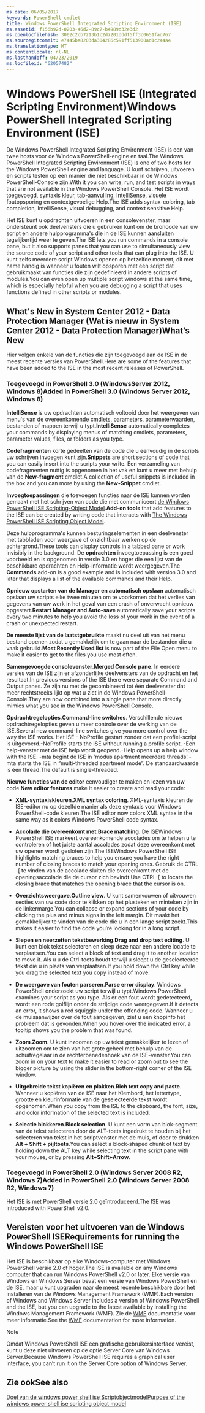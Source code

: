 ```yaml
---
ms.date: 06/05/2017
keywords: PowerShell-cmdlet
title: Windows PowerShell Integrated Scripting Environment (ISE)
ms.assetid: f156b92d-0203-46d2-89c7-b4989d32e3d2
ms.openlocfilehash: 3002c2cb7213b1c2d7201dddf5ff3c0651fad767
ms.sourcegitcommit: e7445ba8203da304286c591ff513900ad1c244a4
ms.translationtype: MT
ms.contentlocale: nl-NL
ms.lasthandoff: 04/23/2019
ms.locfileid: "62057482"
---
```

# <a name="windows-powershell-integrated-scripting-environment-ise"></a><span data-ttu-id="24332-103">Windows PowerShell ISE (Integrated Scripting Environment)</span><span class="sxs-lookup"><span data-stu-id="24332-103">Windows PowerShell Integrated Scripting Environment (ISE)</span></span>

<span data-ttu-id="24332-104">De Windows PowerShell Integrated Scripting Environment (ISE) is een van twee hosts voor de Windows PowerShell-engine en taal.</span><span class="sxs-lookup"><span data-stu-id="24332-104">The Windows PowerShell Integrated Scripting Environment (ISE) is one of two hosts for the Windows PowerShell engine and language.</span></span> <span data-ttu-id="24332-105">U kunt schrijven, uitvoeren en scripts testen op een manier die niet beschikbaar in de Windows PowerShell-Console zijn.</span><span class="sxs-lookup"><span data-stu-id="24332-105">With it you can write, run, and test scripts in ways that are not available in the Windows PowerShell Console.</span></span> <span data-ttu-id="24332-106">Het ISE wordt toegevoegd, syntaxis kleur, tab-aanvulling, IntelliSense, visuele foutopsporing en contextgevoelige Help.</span><span class="sxs-lookup"><span data-stu-id="24332-106">The ISE adds syntax-coloring, tab completion, IntelliSense, visual debugging, and context sensitive Help.</span></span>

<span data-ttu-id="24332-107">Het ISE kunt u opdrachten uitvoeren in een consolevenster, maar ondersteunt ook deelvensters die u gebruiken kunt om de broncode van uw script en andere hulpprogramma's die in de ISE kunnen aansluiten tegelijkertijd weer te geven.</span><span class="sxs-lookup"><span data-stu-id="24332-107">The ISE lets you run commands in a console pane, but it also supports panes that you can use to simultaneously view the source code of your script and other tools that can plug into the ISE.</span></span> <span data-ttu-id="24332-108">U kunt zelfs meerdere script Windows openen op hetzelfde moment, dit met name handig is wanneer u fouten wilt opsporen met een script dat gebruikmaakt van functies die zijn gedefinieerd in andere scripts of modules.</span><span class="sxs-lookup"><span data-stu-id="24332-108">You can even open up multiple script windows at the same time, which is especially helpful when you are debugging a script that uses functions defined in other scripts or modules.</span></span>

## <a name="whats-new"></a><span data-ttu-id="24332-109">What's New in System Center 2012 - Data Protection Manager (Wat is nieuw in System Center 2012 - Data Protection Manager)</span><span class="sxs-lookup"><span data-stu-id="24332-109">What’s New</span></span>

<span data-ttu-id="24332-110">Hier volgen enkele van de functies die zijn toegevoegd aan de ISE in de meest recente versies van PowerShell.</span><span class="sxs-lookup"><span data-stu-id="24332-110">Here are some of the features that have been added to the ISE in the most recent releases of PowerShell.</span></span>

### <a name="added-in-powershell-30-windows-server-2012-windows-8"></a><span data-ttu-id="24332-111">Toegevoegd in PowerShell 3.0 (WindowsServer 2012, Windows 8)</span><span class="sxs-lookup"><span data-stu-id="24332-111">Added in PowerShell 3.0 (Windows Server 2012, Windows 8)</span></span>

<span data-ttu-id="24332-112">**IntelliSense** is uw opdrachten automatisch voltooid door het weergeven van menu's van de overeenkomende cmdlets, parameters, parameterwaarden, bestanden of mappen terwijl u typt.</span><span class="sxs-lookup"><span data-stu-id="24332-112">**IntelliSense** automatically completes your commands by displaying menus of matching cmdlets, parameters, parameter values, files, or folders as you type.</span></span>

<span data-ttu-id="24332-113">**Codefragmenten** korte gedeelten van de code die u eenvoudig in de scripts uw schrijven invoegen kunt zijn.</span><span class="sxs-lookup"><span data-stu-id="24332-113">**Snippets** are short sections of code that you can easily insert into the scripts your write.</span></span> <span data-ttu-id="24332-114">Een verzameling van codefragmenten nuttig is opgenomen in het vak en kunt u meer met behulp van de **New-fragment** cmdlet.</span><span class="sxs-lookup"><span data-stu-id="24332-114">A collection of useful snippets is included in the box and you can more by using the **New-Snippet** cmdlet.</span></span>

<span data-ttu-id="24332-115">**Invoegtoepassingen** die toevoegen functies naar de ISE kunnen worden gemaakt met het schrijven van code die met communiceert [de Windows PowerShell ISE Scripting-Object Model](../../core-powershell/ise/The-ISE-Object-Model-Hierarchy.md).</span><span class="sxs-lookup"><span data-stu-id="24332-115">**Add-on tools** that add features to the ISE can be created by writing code that interacts with [The Windows PowerShell ISE Scripting Object Model](../../core-powershell/ise/The-ISE-Object-Model-Hierarchy.md).</span></span>

<span data-ttu-id="24332-116">Deze hulpprogramma's kunnen besturingselementen in een deelvenster met tabbladen voor weergave of onzichtbaar werken op de achtergrond.</span><span class="sxs-lookup"><span data-stu-id="24332-116">These tools can display controls in a tabbed pane or work invisibly in the background.</span></span> <span data-ttu-id="24332-117">De **opdrachten** invoegtoepassing is een goed voorbeeld en is opgenomen in versie 3.0 en hoger die een lijst van de beschikbare opdrachten en Help-informatie wordt weergegeven.</span><span class="sxs-lookup"><span data-stu-id="24332-117">The **Commands** add-on is a good example and is included with version 3.0 and later that displays a list of the available commands and their Help.</span></span>

<span data-ttu-id="24332-118">**Opnieuw opstarten van de Manager en automatisch opslaan** automatisch opslaan uw scripts elke twee minuten om te voorkomen dat het verlies van gegevens van uw werk in het geval van een crash of onverwacht opnieuw opgestart.</span><span class="sxs-lookup"><span data-stu-id="24332-118">**Restart Manager and Auto-save** automatically save your scripts every two minutes to help you avoid the loss of your work in the event of a crash or unexpected restart.</span></span>

<span data-ttu-id="24332-119">**De meeste lijst van de laatstgebruikte** maakt nu deel uit van het menu bestand openen zodat u gemakkelijk om te gaan naar de bestanden die u vaak gebruikt.</span><span class="sxs-lookup"><span data-stu-id="24332-119">**Most Recently Used list** is now part of the File Open menu to make it easier to get to the files you use most often.</span></span>

<span data-ttu-id="24332-120">**Samengevoegde consolevenster**.</span><span class="sxs-lookup"><span data-stu-id="24332-120">**Merged Console pane**.</span></span> <span data-ttu-id="24332-121">In eerdere versies van de ISE zijn er afzonderlijke deelvensters van de opdracht en het resultaat.</span><span class="sxs-lookup"><span data-stu-id="24332-121">In previous versions of the ISE there were separate Command and Output panes.</span></span> <span data-ttu-id="24332-122">Ze zijn nu met de gecombineerd tot één deelvenster dat meer rechtstreeks lijkt op wat u ziet in de Windows PowerShell-Console.</span><span class="sxs-lookup"><span data-stu-id="24332-122">They are now combined into a single pane that more directly mimics what you see in the Windows PowerShell Console.</span></span>

<span data-ttu-id="24332-123">**Opdrachtregelopties**.</span><span class="sxs-lookup"><span data-stu-id="24332-123">**Command-line switches**.</span></span> <span data-ttu-id="24332-124">Verschillende nieuwe opdrachtregelopties geven u meer controle over de werking van de ISE.</span><span class="sxs-lookup"><span data-stu-id="24332-124">Several new command-line switches give you more control over the way the ISE works.</span></span> <span data-ttu-id="24332-125">Het ISE - NoProfile gestart zonder dat een profiel-script is uitgevoerd.</span><span class="sxs-lookup"><span data-stu-id="24332-125">-NoProfile starts the ISE without running a profile script.</span></span> <span data-ttu-id="24332-126">-Een help-venster met de ISE help wordt geopend.</span><span class="sxs-lookup"><span data-stu-id="24332-126">-Help opens up a help window with the ISE.</span></span> <span data-ttu-id="24332-127">-mta begint de ISE in 'modus apartment meerdere threads'.</span><span class="sxs-lookup"><span data-stu-id="24332-127">-mta starts the ISE in “multi-threaded apartment mode”.</span></span> <span data-ttu-id="24332-128">De standaardwaarde is één thread.</span><span class="sxs-lookup"><span data-stu-id="24332-128">The default is single-threaded.</span></span>

<span data-ttu-id="24332-129">**Nieuwe functies van de editor** eenvoudiger te maken en lezen van uw code:</span><span class="sxs-lookup"><span data-stu-id="24332-129">**New editor features** make it easier to create and read your code:</span></span>

- <span data-ttu-id="24332-130">**XML-syntaxiskleuren**.</span><span class="sxs-lookup"><span data-stu-id="24332-130">**XML syntax coloring**.</span></span> <span data-ttu-id="24332-131">XML-syntaxis kleuren de ISE-editor nu op dezelfde manier als deze syntaxis voor Windows PowerShell-code kleuren.</span><span class="sxs-lookup"><span data-stu-id="24332-131">The ISE editor now colors XML syntax in the same way as it colors Windows PowerShell code syntax.</span></span>

- <span data-ttu-id="24332-132">**Accolade die overeenkomt met**.</span><span class="sxs-lookup"><span data-stu-id="24332-132">**Brace matching**.</span></span> <span data-ttu-id="24332-133">De ISEWindows PowerShell ISE markeert overeenkomende accolades om te helpen u te controleren of het juiste aantal accolades zodat deze overeenkomt met uw openen wordt gesloten zijn.</span><span class="sxs-lookup"><span data-stu-id="24332-133">The ISEWindows PowerShell ISE highlights matching braces to help you ensure you have the right number of closing braces to match your opening ones.</span></span> <span data-ttu-id="24332-134">Gebruik de CTRL -\[ te vinden van de accolade sluiten die overeenkomt met de openingsaccolade die de cursor zich bevindt.</span><span class="sxs-lookup"><span data-stu-id="24332-134">Use CTRL-\[ to locate the closing brace that matches the opening brace that the cursor is on.</span></span>

- <span data-ttu-id="24332-135">**Overzichtsweergave**.</span><span class="sxs-lookup"><span data-stu-id="24332-135">**Outline view**.</span></span> <span data-ttu-id="24332-136">U kunt samenvouwen of uitvouwen secties van uw code door te klikken op het plusteken en minteken zijn in de linkermarge.</span><span class="sxs-lookup"><span data-stu-id="24332-136">You can collapse or expand sections of your code by clicking the plus and minus signs in the left margin.</span></span> <span data-ttu-id="24332-137">Dit maakt het gemakkelijker te vinden van de code die u in een lange script zoekt.</span><span class="sxs-lookup"><span data-stu-id="24332-137">This makes it easier to find the code you’re looking for in a long script.</span></span>

- <span data-ttu-id="24332-138">**Slepen en neerzetten tekstbewerking**.</span><span class="sxs-lookup"><span data-stu-id="24332-138">**Drag and drop text editing**.</span></span> <span data-ttu-id="24332-139">U kunt een blok tekst selecteren en sleep deze naar een andere locatie te verplaatsen.</span><span class="sxs-lookup"><span data-stu-id="24332-139">You can select a block of text and drag it to another location to move it.</span></span> <span data-ttu-id="24332-140">Als u u de Ctrl-toets houdt terwijl u sleept u de geselecteerde tekst die u in plaats van verplaatsen.</span><span class="sxs-lookup"><span data-stu-id="24332-140">If you hold down the Ctrl key while you drag the selected text you copy instead of move.</span></span>

- <span data-ttu-id="24332-141">**De weergave van fouten parseren**.</span><span class="sxs-lookup"><span data-stu-id="24332-141">**Parse error display**.</span></span> <span data-ttu-id="24332-142">Windows PowerShell onderzoekt uw script terwijl u typt.</span><span class="sxs-lookup"><span data-stu-id="24332-142">Windows PowerShell examines your script as you type.</span></span> <span data-ttu-id="24332-143">Als er een fout wordt gedetecteerd, wordt een rode golflijn onder de strijdige code weergegeven.</span><span class="sxs-lookup"><span data-stu-id="24332-143">If it detects an error, it shows a red squiggle under the offending code.</span></span> <span data-ttu-id="24332-144">Wanneer u de muisaanwijzer over de fout aangegeven, ziet u een knopinfo het probleem dat is gevonden.</span><span class="sxs-lookup"><span data-stu-id="24332-144">When you hover over the indicated error, a tooltip shows you the problem that was found.</span></span>

- <span data-ttu-id="24332-145">**Zoom**.</span><span class="sxs-lookup"><span data-stu-id="24332-145">**Zoom**.</span></span> <span data-ttu-id="24332-146">U kunt inzoomen op uw tekst gemakkelijker te lezen of uitzoomen om te zien van het grote geheel met behulp van de schuifregelaar in de rechterbenedenhoek van de ISE-venster.</span><span class="sxs-lookup"><span data-stu-id="24332-146">You can zoom in on your text to make it easier to read or zoom out to see the bigger picture by using the slider in the bottom-right corner of the ISE window.</span></span>

- <span data-ttu-id="24332-147">**Uitgebreide tekst kopiëren en plakken**.</span><span class="sxs-lookup"><span data-stu-id="24332-147">**Rich text copy and paste**.</span></span> <span data-ttu-id="24332-148">Wanneer u kopiëren van de ISE naar het Klembord, het lettertype, grootte en kleurinformatie van de geselecteerde tekst wordt opgenomen.</span><span class="sxs-lookup"><span data-stu-id="24332-148">When you copy from the ISE to the clipboard, the font, size, and color information of the selected text is included.</span></span>

- <span data-ttu-id="24332-149">**Selectie blokkeren**.</span><span class="sxs-lookup"><span data-stu-id="24332-149">**Block selection**.</span></span> <span data-ttu-id="24332-150">U kunt een vorm van blok-segment van de tekst selecteren door de ALT-toets ingedrukt te houden bij het selecteren van tekst in het scriptvenster met de muis, of door te drukken **Alt + Shift + pijltoets**.</span><span class="sxs-lookup"><span data-stu-id="24332-150">You can select a block-shaped chunk of text by holding down the ALT key while selecting text in the script pane with your mouse, or by pressing **Alt+Shift+Arrow**.</span></span>

### <a name="added-in-powershell-20-windows-server-2008-r2-windows-7"></a><span data-ttu-id="24332-151">Toegevoegd in PowerShell 2.0 (Windows Server 2008 R2, Windows 7)</span><span class="sxs-lookup"><span data-stu-id="24332-151">Added in PowerShell 2.0 (Windows Server 2008 R2, Windows 7)</span></span>

<span data-ttu-id="24332-152">Het ISE is met PowerShell versie 2.0 geïntroduceerd.</span><span class="sxs-lookup"><span data-stu-id="24332-152">The ISE was introduced with PowerShell v2.0.</span></span>

## <a name="requirements-for-running-the-windows-powershell-ise"></a><span data-ttu-id="24332-153">Vereisten voor het uitvoeren van de Windows PowerShell ISE</span><span class="sxs-lookup"><span data-stu-id="24332-153">Requirements for running the Windows PowerShell ISE</span></span>

<span data-ttu-id="24332-154">Het ISE is beschikbaar op elke Windows-computer met Windows PowerShell versie 2.0 of hoger.</span><span class="sxs-lookup"><span data-stu-id="24332-154">The ISE is available on any Windows computer that can run Windows PowerShell v2.0 or later.</span></span> <span data-ttu-id="24332-155">Elke versie van Windows en Windows Server bevat een versie van Windows PowerShell en de ISE, maar u kunt upgraden naar de meest recente beschikbare door het installeren van de Windows Management Framework (WMF).</span><span class="sxs-lookup"><span data-stu-id="24332-155">Each version of Windows and Windows Server includes a version of Windows PowerShell and the ISE, but you can upgrade to the latest available by installing the Windows Management Framework (WMF).</span></span> <span data-ttu-id="24332-156">Zie de [WMF](/powershell/wmf) documentatie voor meer informatie.</span><span class="sxs-lookup"><span data-stu-id="24332-156">See the [WMF](/powershell/wmf) documentation for more information.</span></span>

> [!NOTE]
> <span data-ttu-id="24332-157">Omdat Windows PowerShell ISE een grafische gebruikersinterface vereist, kunt u deze niet uitvoeren op de optie Server Core van Windows Server.</span><span class="sxs-lookup"><span data-stu-id="24332-157">Because Windows PowerShell ISE requires a graphical user interface, you can’t run it on the Server Core option of Windows Server.</span></span>

## <a name="see-also"></a><span data-ttu-id="24332-158">Zie ook</span><span class="sxs-lookup"><span data-stu-id="24332-158">See also</span></span>

[<span data-ttu-id="24332-159">Doel van de windows power shell ise Scriptobjectmodel</span><span class="sxs-lookup"><span data-stu-id="24332-159">Purpose of the windows power shell ise scripting object model</span></span>](../../core-powershell/ise/Purpose-of-the-Windows-PowerShell-ISE-Scripting-Object-Model.md)